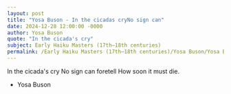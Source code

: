 ```yaml
---
layout: post
title: "Yosa Buson - In the cicadas cryNo sign can"
date: 2024-12-28 12:00:00 -0000
author: Yosa Buson
quote: "In the cicada's cry"
subject: Early Haiku Masters (17th–18th centuries)
permalink: /Early Haiku Masters (17th–18th centuries)/Yosa Buson/Yosa Buson - In the cicadas cryNo sign can
---
```


In the cicada's cry
No sign can foretell
How soon it must die.

- Yosa Buson
